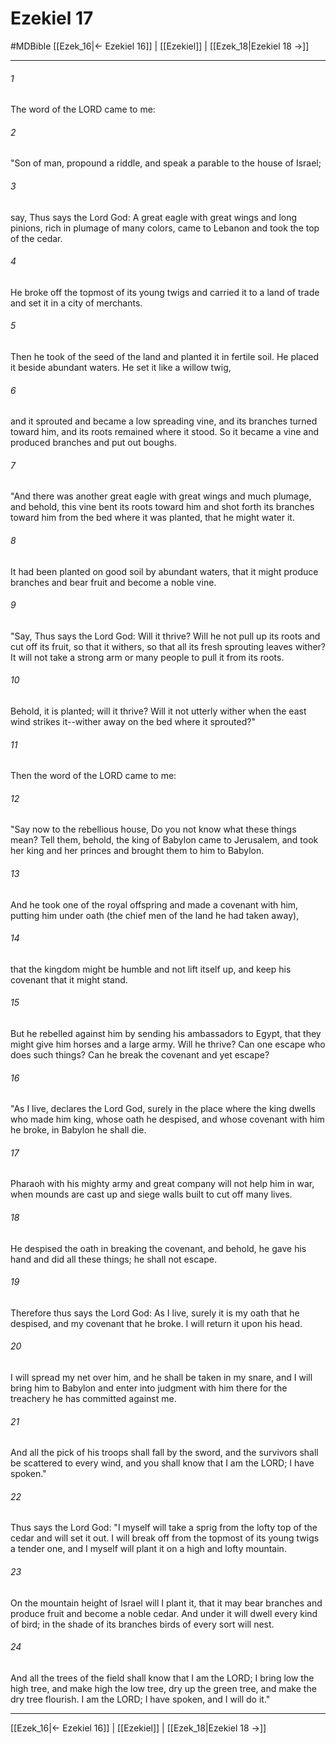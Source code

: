 # Ezekiel 17
#MDBible
[[Ezek_16|← Ezekiel 16]] | [[Ezekiel]] | [[Ezek_18|Ezekiel 18 →]]

***

###### 1 
The word of the LORD came to me: 

###### 2 
"Son of man, propound a riddle, and speak a parable to the house of Israel; 

###### 3 
say, Thus says the Lord God: A great eagle with great wings and long pinions, rich in plumage of many colors, came to Lebanon and took the top of the cedar. 

###### 4 
He broke off the topmost of its young twigs and carried it to a land of trade and set it in a city of merchants. 

###### 5 
Then he took of the seed of the land and planted it in fertile soil. He placed it beside abundant waters. He set it like a willow twig, 

###### 6 
and it sprouted and became a low spreading vine, and its branches turned toward him, and its roots remained where it stood. So it became a vine and produced branches and put out boughs. 

###### 7 
"And there was another great eagle with great wings and much plumage, and behold, this vine bent its roots toward him and shot forth its branches toward him from the bed where it was planted, that he might water it. 

###### 8 
It had been planted on good soil by abundant waters, that it might produce branches and bear fruit and become a noble vine. 

###### 9 
"Say, Thus says the Lord God: Will it thrive? Will he not pull up its roots and cut off its fruit, so that it withers, so that all its fresh sprouting leaves wither? It will not take a strong arm or many people to pull it from its roots. 

###### 10 
Behold, it is planted; will it thrive? Will it not utterly wither when the east wind strikes it--wither away on the bed where it sprouted?" 

###### 11 
Then the word of the LORD came to me: 

###### 12 
"Say now to the rebellious house, Do you not know what these things mean? Tell them, behold, the king of Babylon came to Jerusalem, and took her king and her princes and brought them to him to Babylon. 

###### 13 
And he took one of the royal offspring and made a covenant with him, putting him under oath (the chief men of the land he had taken away), 

###### 14 
that the kingdom might be humble and not lift itself up, and keep his covenant that it might stand. 

###### 15 
But he rebelled against him by sending his ambassadors to Egypt, that they might give him horses and a large army. Will he thrive? Can one escape who does such things? Can he break the covenant and yet escape? 

###### 16 
"As I live, declares the Lord God, surely in the place where the king dwells who made him king, whose oath he despised, and whose covenant with him he broke, in Babylon he shall die. 

###### 17 
Pharaoh with his mighty army and great company will not help him in war, when mounds are cast up and siege walls built to cut off many lives. 

###### 18 
He despised the oath in breaking the covenant, and behold, he gave his hand and did all these things; he shall not escape. 

###### 19 
Therefore thus says the Lord God: As I live, surely it is my oath that he despised, and my covenant that he broke. I will return it upon his head. 

###### 20 
I will spread my net over him, and he shall be taken in my snare, and I will bring him to Babylon and enter into judgment with him there for the treachery he has committed against me. 

###### 21 
And all the pick of his troops shall fall by the sword, and the survivors shall be scattered to every wind, and you shall know that I am the LORD; I have spoken." 

###### 22 
Thus says the Lord God: "I myself will take a sprig from the lofty top of the cedar and will set it out. I will break off from the topmost of its young twigs a tender one, and I myself will plant it on a high and lofty mountain. 

###### 23 
On the mountain height of Israel will I plant it, that it may bear branches and produce fruit and become a noble cedar. And under it will dwell every kind of bird; in the shade of its branches birds of every sort will nest. 

###### 24 
And all the trees of the field shall know that I am the LORD; I bring low the high tree, and make high the low tree, dry up the green tree, and make the dry tree flourish. I am the LORD; I have spoken, and I will do it." 

***

[[Ezek_16|← Ezekiel 16]] | [[Ezekiel]] | [[Ezek_18|Ezekiel 18 →]]
